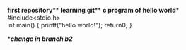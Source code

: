 ******first repository********
******learning git********
******c program of hello world*******
#include<stdio.h>   
int main()
{
printf("hello world!");
return0;
}

******change in branch b2*****